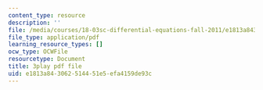 ```yaml
---
content_type: resource
description: ''
file: /media/courses/18-03sc-differential-equations-fall-2011/e1813a843062514451e5efa4159de93c_TxG1iPXznBs.pdf
file_type: application/pdf
learning_resource_types: []
ocw_type: OCWFile
resourcetype: Document
title: 3play pdf file
uid: e1813a84-3062-5144-51e5-efa4159de93c
---
```

